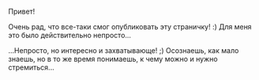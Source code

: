 Привет!

Очень рад, что все-таки смог опубликовать эту страничку! :)
Для меня это было действительно непросто...

...Непросто, но интересно и захватывающе! ;)
Осознаешь, как мало знаешь, но в то же время понимаешь, к чему можно и нужно стремиться...
